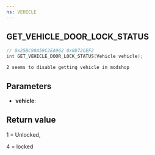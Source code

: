 ```yaml
---
ns: VEHICLE
---
```

## GET_VEHICLE_DOOR_LOCK_STATUS

```c
// 0x25BC98A59C2EA962 0x0D72CEF2
int GET_VEHICLE_DOOR_LOCK_STATUS(Vehicle vehicle);
```

```
2 seems to disable getting vehicle in modshop  
```

## Parameters
* **vehicle**: 

## Return value
1 = Unlocked,

4 = locked
